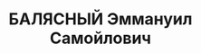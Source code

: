 ---
title: БАЛЯСНЫЙ Эммануил Самойлович
description: "Род. 29.09.1911, Киев, еврей, из служащих, обр. среднее, окончил автомототехникум,\
  \ член ВКП(б) 1931-37 г.г, нач. экспериментального (моторного) цеха авто-бронетанк.\
  \ рембазы №12 ХВО, воен.техник 2 ранга, прож.: Харьков, ул.Победы, 8 - 24 \n  Арестован\
  \ 22.09.37 г. ОО УГБ НКВД ХВО. Обв. по ст.54-1б, 8, 11 УК УССР. Приговор: УГБ ХОУ\
  \ НКВД, 23.04.1938 - освобожден"
---